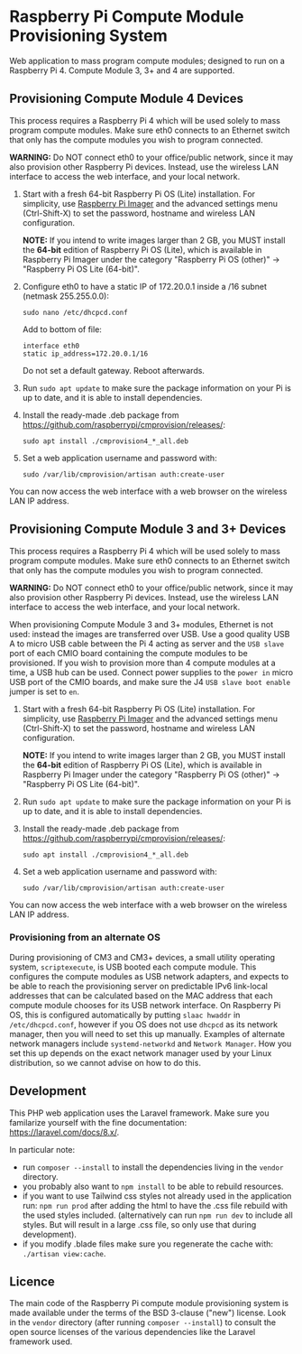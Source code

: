 # Raspberry Pi Compute Module Provisioning System #

Web application to mass program compute modules; designed to run on a Raspberry Pi 4. Compute Module 3, 3+ and 4 are supported.


## Provisioning Compute Module 4 Devices ##

This process requires a Raspberry Pi 4 which will be used solely to mass program compute modules. Make sure eth0 connects to an Ethernet switch that only has the compute modules you wish to program connected.

**WARNING:** Do NOT connect eth0 to your office/public network, since it may also provision other Raspberry Pi devices. Instead, use the wireless LAN interface to access the web interface, and your local network.

1. Start with a fresh 64-bit Raspberry Pi OS (Lite) installation. For simplicity, use [Raspberry Pi Imager](https://www.raspberrypi.com/software/) and the advanced settings menu (Ctrl-Shift-X) to set the password, hostname and wireless LAN configuration.  
    
    **NOTE:** If you intend to write images larger than 2 GB, you MUST install the **64-bit** edition of Raspberry Pi OS (Lite), which is available in Raspberry Pi Imager under the category "Raspberry Pi OS (other)" -> "Raspberry Pi OS Lite (64-bit)".

1. Configure eth0 to have a static IP of 172.20.0.1 inside a /16 subnet (netmask 255.255.0.0):  
    
    ```
    sudo nano /etc/dhcpcd.conf  
    ```
    
    Add to bottom of file:  

    ```
    interface eth0
    static ip_address=172.20.0.1/16  
    ```

    Do not set a default gateway. Reboot afterwards.

1. Run `sudo apt update` to make sure the package information on your Pi is up to date, and it is able to install dependencies.

1. Install the ready-made .deb package from https://github.com/raspberrypi/cmprovision/releases/:  

    ```
    sudo apt install ./cmprovision4_*_all.deb  
    ```

1. Set a web application username and password with:  

    ```
    sudo /var/lib/cmprovision/artisan auth:create-user  
    ```

You can now access the web interface with a web browser on the wireless LAN IP address.

## Provisioning Compute Module 3 and 3+ Devices ##

This process requires a Raspberry Pi 4 which will be used solely to mass program compute modules. Make sure eth0 connects to an Ethernet switch that only has the compute modules you wish to program connected.

**WARNING:** Do NOT connect eth0 to your office/public network, since it may also provision other Raspberry Pi devices. Instead, use the wireless LAN interface to access the web interface, and your local network.

When provisioning Compute Module 3 and 3+ modules, Ethernet is not used: instead the images are transferred over USB. Use a good quality USB A to micro USB cable between the Pi 4 acting as server and the `USB slave` port of each CMIO board containing the compute modules to be provisioned. If you wish to provision more than 4 compute modules at a time, a USB hub can be used. Connect power supplies to the `power in` micro USB port of the CMIO boards, and make sure the J4 `USB slave boot enable` jumper is set to `en`.


1. Start with a fresh 64-bit Raspberry Pi OS (Lite) installation.  For simplicity, use [Raspberry Pi Imager](https://www.raspberrypi.com/software/) and the advanced settings menu (Ctrl-Shift-X) to set the password, hostname and wireless LAN configuration.  
    
    **NOTE:** If you intend to write images larger than 2 GB, you MUST install the **64-bit** edition of Raspberry Pi OS (Lite), which is available in Raspberry Pi Imager under the category "Raspberry Pi OS (other)" -> "Raspberry Pi OS Lite (64-bit)".

1. Run `sudo apt update` to make sure the package information on your Pi is up to date, and it is able to install dependencies.

1. Install the ready-made .deb package from https://github.com/raspberrypi/cmprovision/releases/:  

    ```
    sudo apt install ./cmprovision4_*_all.deb  
    ```

1. Set a web application username and password with:  

    ```
    sudo /var/lib/cmprovision/artisan auth:create-user  
    ```

You can now access the web interface with a web browser on the wireless LAN IP address.

### Provisioning from an alternate OS ###

During provisioning of CM3 and CM3+ devices, a small utility operating system, `scriptexecute`, is USB booted each compute module. This configures the compute modules as  USB network adapters, and expects to be able to reach the provisioning server on predictable IPv6 link-local addresses that can be calculated based on the MAC address that each compute module chooses for its USB network interface. On Raspberry Pi OS, this is configured automatically by putting `slaac hwaddr` in `/etc/dhcpcd.conf`, however if you OS does not use `dhcpcd` as its network manager, then you will need to set this up manually. Examples of alternate network managers include `systemd-networkd` and `Network Manager`. How you set this up depends on the exact network manager used by your Linux distribution, so we cannot advise on how to do this.


## Development ##

This PHP web application uses the Laravel framework.
Make sure you familarize yourself with the fine documentation: https://laravel.com/docs/8.x/.

In particular note:
* run `composer --install` to install the dependencies living in the `vendor` directory.
* you probably also want to `npm install` to be able to rebuild resources.
* if you want to use Tailwind css styles not already used in the application run: `npm run prod` after adding the html to have the .css file rebuild with the used styles included. (alternatively can run `npm run dev` to include all styles. But will result in a large .css file, so only use that during development).
* if you modify .blade files make sure you regenerate the cache with: `./artisan view:cache`.

## Licence ##

The main code of the Raspberry Pi compute module provisioning system is made available under the terms of the BSD 3-clause ("new") license.
Look in the `vendor` directory (after running `composer --install`) to consult the open source licenses of the various dependencies like the Laravel framework used.

